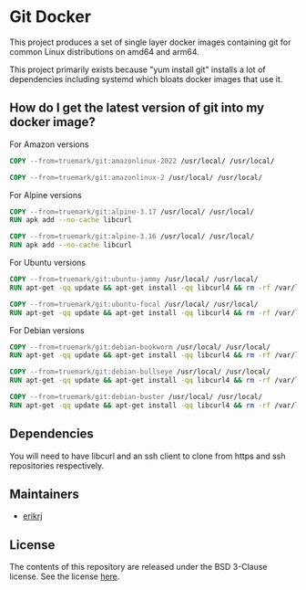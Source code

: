 # Git Docker

This project produces a set of single layer docker images containing git 
for common Linux distributions on amd64 and arm64.

This project primarily exists because "yum install git" installs a lot
of dependencies including systemd which bloats docker images that use it.

## How do I get the latest version of git into my docker image?

For Amazon versions

```dockerfile
COPY --from=truemark/git:amazonlinux-2022 /usr/local/ /usr/local/
```

```dockerfile
COPY --from=truemark/git:amazonlinux-2 /usr/local/ /usr/local/
```

For Alpine versions

```dockerfile
COPY --from=truemark/git:alpine-3.17 /usr/local/ /usr/local/
RUN apk add --no-cache libcurl
```

```dockerfile
COPY --from=truemark/git:alpine-3.16 /usr/local/ /usr/local/
RUN apk add --no-cache libcurl
```

For Ubuntu versions

```dockerfile
COPY --from=truemark/git:ubuntu-jammy /usr/local/ /usr/local/
RUN apt-get -qq update && apt-get install -qq libcurl4 && rm -rf /var/lib/apt/lists/*
```

```dockerfile
COPY --from=truemark/git:ubuntu-focal /usr/local/ /usr/local/
RUN apt-get -qq update && apt-get install -qq libcurl4 && rm -rf /var/lib/apt/lists/*
```

For Debian versions

```dockerfile
COPY --from=truemark/git:debian-bookworm /usr/local/ /usr/local/
RUN apt-get -qq update && apt-get install -qq libcurl4 && rm -rf /var/lib/apt/lists/*
```

```dockerfile
COPY --from=truemark/git:debian-bullseye /usr/local/ /usr/local/
RUN apt-get -qq update && apt-get install -qq libcurl4 && rm -rf /var/lib/apt/lists/*
```

```dockerfile
COPY --from=truemark/git:debian-buster /usr/local/ /usr/local/
RUN apt-get -qq update && apt-get install -qq libcurl4 && rm -rf /var/lib/apt/lists/*
```

## Dependencies

You will need to have libcurl and an ssh client to clone from https and ssh repositories
respectively.

## Maintainers

 - [erikrj](https://github.com/erikrj)

## License

The contents of this repository are released under the BSD 3-Clause license. See the
license [here](https://github.com/truemark/git-docker/blob/main/LICENSE.txt).


